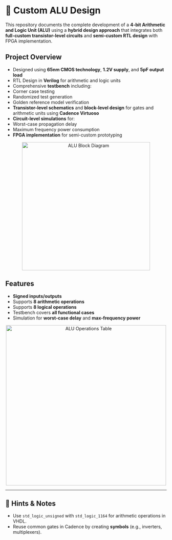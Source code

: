 # 🔧 Custom ALU Design

This repository documents the complete development of a **4-bit Arithmetic and Logic Unit (ALU)** using a **hybrid design approach** that integrates both **full-custom transistor-level circuits** and **semi-custom RTL design** with FPGA implementation.


## Project Overview

-  Designed using **65nm CMOS technology**, **1.2V supply**, and **5pF output load**
-  RTL Design in **Verilog** for arithmetic and logic units
-  Comprehensive **testbench** including:
  - Corner case testing  
  - Randomized test generation  
  - Golden reference model verification
-  **Transistor-level schematics** and **block-level design** for gates and arithmetic units using **Cadence Virtuoso**
-  **Circuit-level simulations** for:
  - Worst-case propagation delay  
  - Maximum frequency power consumption
-  **FPGA implementation** for semi-custom prototyping

<p align="center">
  <img src="https://github.com/user-attachments/assets/f4df3b5a-6a03-43ae-a72c-ca1384e290df" alt="ALU Block Diagram" width="400"/>
</p>



##  Features

-  **Signed inputs/outputs**
-  Supports **8 arithmetic operations**
-  Supports **8 logical operations**
-  Testbench covers **all functional cases**
-  Simulation for **worst-case delay** and **max-frequency power**

<p align="center">
  <img src="https://github.com/user-attachments/assets/5159d3b8-a170-497c-aeec-b73e51dfb5e8" alt="ALU Operations Table" width="500"/>
</p>

---

## 🧠 Hints & Notes

- Use `std_logic_unsigned` with `std_logic_1164` for arithmetic operations in VHDL.
- Reuse common gates in Cadence by creating **symbols** (e.g., inverters, multiplexers).
